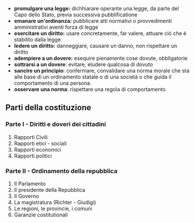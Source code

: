 * **promulgare una legge:** dichhiarare operante una legge, da parte del Capo dello Stato, previa successiva pubblificatione
* **emanare un'ordinanza:** pubblicare atti normativi o provvedimenti amministrativi aventi  forza di legge
* **esercitare un diritto:** usare concretamente, far valere, attuare ció che é stabilito dalla legge
* **ledere un diritto:** danneggiare, causare un danno, non rispettare un diritto
* **adempiere a un dovere:** esequire pienamente cose dovute, obbligatorie
* **sottrarsi a un dovere**: evitare, eludere qualcosa di dovuto
* **sancire un principio**: confermare, convalidare una norma morale che sta alle base di un ordinamento statale o di una societá o che guida il comportamento di una persona.
* **osservare una norma**: rispettare una regola di comportamento


## Parti della costituzione

### Parte I - Diritti e doveri dei cittadini
1) Rapporti Civili
2) Rapporti etici - sociali
3) Rapporti economici
4) Rapporti politici

### Parte II - Ordinamento della repubblica
1) Il Parlamento
2) Il presidente della Repubblica
3) Il Governo
4) La magistratura (Richter - Giudigi)
5) Le regioni, le provincie, i comuni
6) Garanzie costitutionali


